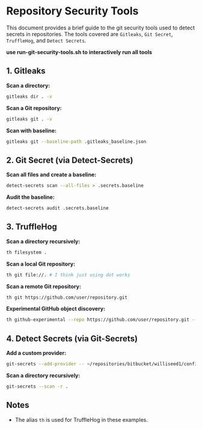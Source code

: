 # Repository Security Tools

This document provides a brief guide to the git security tools used to detect secrets in repositories. The tools covered are `Gitleaks`, `Git Secret`, `TruffleHog`, and `Detect Secrets`.

**use run-git-security-tools.sh to interactively run all tools**
## 1. Gitleaks

**Scan a directory:**
```bash
gitleaks dir . -v
```

**Scan a Git repository:**
```bash
gitleaks git . -v
```

**Scan with baseline:**
```bash
gitleaks git --baseline-path .gitleaks_baseline.json
```

## 2. Git Secret (via Detect-Secrets)

**Scan all files and create a baseline:**
```bash
detect-secrets scan --all-files > .secrets.baseline
```

**Audit the baseline:**
```bash
detect-secrets audit .secrets.baseline
```

## 3. TruffleHog

**Scan a directory recursively:**
```bash
th filesystem .
```

**Scan a local Git repository:**
```bash
th git file://. # I think just using dot works
```

**Scan a remote Git repository:**
```bash
th git https://github.com/user/repository.git
```

**Experimental GitHub object discovery:**
```bash
th github-experimental --repo https://github.com/user/repository.git --object-discovery
```

## 4. Detect Secrets (via Git-Secrets)

**Add a custom provider:**
```bash
git-secrets --add-provider -- ~/repositories/bitbucket/williseed1/configs/repos-git/.custom_git_secrets_provider.sh
```

**Scan a directory recursively:**
```bash
git-secrets --scan -r .
```

## Notes
- The alias `th` is used for TruffleHog in these examples.
